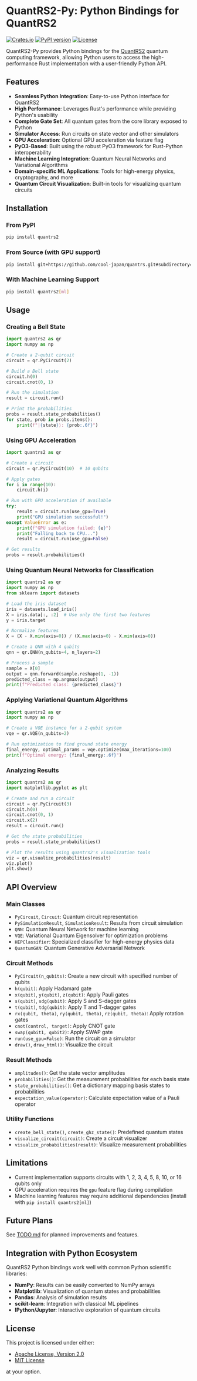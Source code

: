 # QuantRS2-Py: Python Bindings for QuantRS2

[![Crates.io](https://img.shields.io/crates/v/quantrs2-py.svg)](https://crates.io/crates/quantrs2-py)
[![PyPI version](https://badge.fury.io/py/quantrs2.svg)](https://badge.fury.io/py/quantrs2)
[![License](https://img.shields.io/badge/license-MIT%2FApache--2.0-blue.svg)](https://github.com/cool-japan/quantrs)

QuantRS2-Py provides Python bindings for the [QuantRS2](https://github.com/cool-japan/quantrs) quantum computing framework, allowing Python users to access the high-performance Rust implementation with a user-friendly Python API.

## Features

- **Seamless Python Integration**: Easy-to-use Python interface for QuantRS2
- **High Performance**: Leverages Rust's performance while providing Python's usability 
- **Complete Gate Set**: All quantum gates from the core library exposed to Python
- **Simulator Access**: Run circuits on state vector and other simulators
- **GPU Acceleration**: Optional GPU acceleration via feature flag
- **PyO3-Based**: Built using the robust PyO3 framework for Rust-Python interoperability
- **Machine Learning Integration**: Quantum Neural Networks and Variational Algorithms
- **Domain-specific ML Applications**: Tools for high-energy physics, cryptography, and more
- **Quantum Circuit Visualization**: Built-in tools for visualizing quantum circuits 

## Installation

### From PyPI

```bash
pip install quantrs2
```

### From Source (with GPU support)

```bash
pip install git+https://github.com/cool-japan/quantrs.git#subdirectory=py[gpu]
```

### With Machine Learning Support

```bash
pip install quantrs2[ml]
```

## Usage

### Creating a Bell State

```python
import quantrs2 as qr
import numpy as np

# Create a 2-qubit circuit
circuit = qr.PyCircuit(2)

# Build a Bell state
circuit.h(0)
circuit.cnot(0, 1)

# Run the simulation
result = circuit.run()

# Print the probabilities
probs = result.state_probabilities()
for state, prob in probs.items():
    print(f"|{state}⟩: {prob:.6f}")
```

### Using GPU Acceleration

```python
import quantrs2 as qr

# Create a circuit
circuit = qr.PyCircuit(10)  # 10 qubits

# Apply gates
for i in range(10):
    circuit.h(i)

# Run with GPU acceleration if available
try:
    result = circuit.run(use_gpu=True)
    print("GPU simulation successful!")
except ValueError as e:
    print(f"GPU simulation failed: {e}")
    print("Falling back to CPU...")
    result = circuit.run(use_gpu=False)

# Get results
probs = result.probabilities()
```

### Using Quantum Neural Networks for Classification

```python
import quantrs2 as qr
import numpy as np
from sklearn import datasets

# Load the iris dataset
iris = datasets.load_iris()
X = iris.data[:, :2]  # Use only the first two features
y = iris.target

# Normalize features
X = (X - X.min(axis=0)) / (X.max(axis=0) - X.min(axis=0))

# Create a QNN with 4 qubits
qnn = qr.QNN(n_qubits=4, n_layers=2)

# Process a sample
sample = X[0]
output = qnn.forward(sample.reshape(1, -1))
predicted_class = np.argmax(output)
print(f"Predicted class: {predicted_class}")
```

### Applying Variational Quantum Algorithms

```python
import quantrs2 as qr
import numpy as np

# Create a VQE instance for a 2-qubit system
vqe = qr.VQE(n_qubits=2)

# Run optimization to find ground state energy
final_energy, optimal_params = vqe.optimize(max_iterations=100)
print(f"Optimal energy: {final_energy:.6f}")
```

### Analyzing Results

```python
import quantrs2 as qr
import matplotlib.pyplot as plt

# Create and run a circuit
circuit = qr.PyCircuit(3)
circuit.h(0)
circuit.cnot(0, 1)
circuit.x(2)
result = circuit.run()

# Get the state probabilities
probs = result.state_probabilities()

# Plot the results using quantrs2's visualization tools
viz = qr.visualize_probabilities(result)
viz.plot()
plt.show()
```

## API Overview

### Main Classes

- `PyCircuit`, `Circuit`: Quantum circuit representation
- `PySimulationResult`, `SimulationResult`: Results from circuit simulation
- `QNN`: Quantum Neural Network for machine learning
- `VQE`: Variational Quantum Eigensolver for optimization problems
- `HEPClassifier`: Specialized classifier for high-energy physics data
- `QuantumGAN`: Quantum Generative Adversarial Network

### Circuit Methods

- `PyCircuit(n_qubits)`: Create a new circuit with specified number of qubits
- `h(qubit)`: Apply Hadamard gate
- `x(qubit)`, `y(qubit)`, `z(qubit)`: Apply Pauli gates
- `s(qubit)`, `sdg(qubit)`: Apply S and S-dagger gates
- `t(qubit)`, `tdg(qubit)`: Apply T and T-dagger gates
- `rx(qubit, theta)`, `ry(qubit, theta)`, `rz(qubit, theta)`: Apply rotation gates
- `cnot(control, target)`: Apply CNOT gate
- `swap(qubit1, qubit2)`: Apply SWAP gate
- `run(use_gpu=False)`: Run the circuit on a simulator
- `draw()`, `draw_html()`: Visualize the circuit

### Result Methods

- `amplitudes()`: Get the state vector amplitudes
- `probabilities()`: Get the measurement probabilities for each basis state
- `state_probabilities()`: Get a dictionary mapping basis states to probabilities
- `expectation_value(operator)`: Calculate expectation value of a Pauli operator

### Utility Functions

- `create_bell_state()`, `create_ghz_state()`: Predefined quantum states
- `visualize_circuit(circuit)`: Create a circuit visualizer
- `visualize_probabilities(result)`: Visualize measurement probabilities

## Limitations

- Current implementation supports circuits with 1, 2, 3, 4, 5, 8, 10, or 16 qubits only
- GPU acceleration requires the `gpu` feature flag during compilation
- Machine learning features may require additional dependencies (install with `pip install quantrs2[ml]`)

## Future Plans

See [TODO.md](TODO.md) for planned improvements and features.

## Integration with Python Ecosystem

QuantRS2 Python bindings work well with common Python scientific libraries:

- **NumPy**: Results can be easily converted to NumPy arrays
- **Matplotlib**: Visualization of quantum states and probabilities
- **Pandas**: Analysis of simulation results
- **scikit-learn**: Integration with classical ML pipelines
- **IPython/Jupyter**: Interactive exploration of quantum circuits

## License

This project is licensed under either:

- [Apache License, Version 2.0](../LICENSE-APACHE)
- [MIT License](../LICENSE-MIT)

at your option.